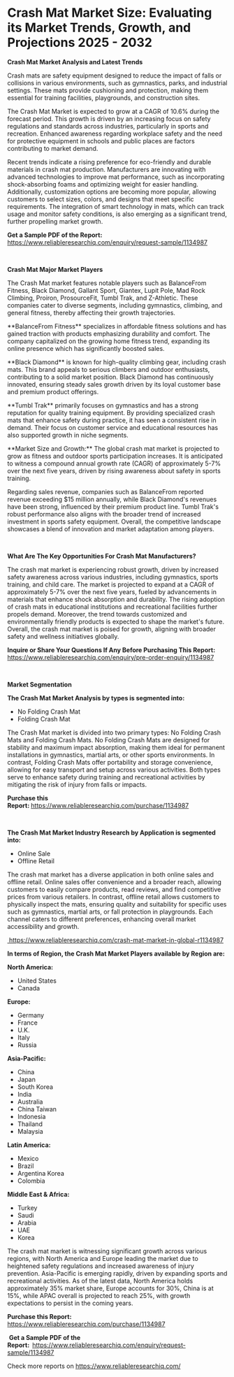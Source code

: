 <p><h1>Crash Mat Market Size: Evaluating its Market Trends, Growth, and Projections 2025 - 2032</h1></p><p><strong>Crash Mat Market Analysis and Latest Trends</strong></p>
<p><p>Crash mats are safety equipment designed to reduce the impact of falls or collisions in various environments, such as gymnastics, parks, and industrial settings. These mats provide cushioning and protection, making them essential for training facilities, playgrounds, and construction sites. </p><p>The Crash Mat Market is expected to grow at a CAGR of 10.6% during the forecast period. This growth is driven by an increasing focus on safety regulations and standards across industries, particularly in sports and recreation. Enhanced awareness regarding workplace safety and the need for protective equipment in schools and public places are factors contributing to market demand. </p><p>Recent trends indicate a rising preference for eco-friendly and durable materials in crash mat production. Manufacturers are innovating with advanced technologies to improve mat performance, such as incorporating shock-absorbing foams and optimizing weight for easier handling. Additionally, customization options are becoming more popular, allowing customers to select sizes, colors, and designs that meet specific requirements. The integration of smart technology in mats, which can track usage and monitor safety conditions, is also emerging as a significant trend, further propelling market growth.</p></p>
<p><strong>Get a Sample PDF of the Report:&nbsp;</strong> <a href="https://www.reliableresearchiq.com/enquiry/request-sample/1134987?utm_campaign=2752&utm_medium=2&utm_source=Github&utm_content=ia&utm_term=04042025&utm_id=crash-mat">https://www.reliableresearchiq.com/enquiry/request-sample/1134987</a></p>
<p>&nbsp;</p>
<p><strong>Crash Mat Major Market Players</strong></p>
<p><p>The Crash Mat market features notable players such as BalanceFrom Fitness, Black Diamond, Gallant Sport, Giantex, Lupit Pole, Mad Rock Climbing, Proiron, ProsourceFit, Tumbl Trak, and Z-Athletic. These companies cater to diverse segments, including gymnastics, climbing, and general fitness, thereby affecting their growth trajectories.</p><p>**BalanceFrom Fitness** specializes in affordable fitness solutions and has gained traction with products emphasizing durability and comfort. The company capitalized on the growing home fitness trend, expanding its online presence which has significantly boosted sales.</p><p>**Black Diamond** is known for high-quality climbing gear, including crash mats. This brand appeals to serious climbers and outdoor enthusiasts, contributing to a solid market position. Black Diamond has continuously innovated, ensuring steady sales growth driven by its loyal customer base and premium product offerings.</p><p>**Tumbl Trak** primarily focuses on gymnastics and has a strong reputation for quality training equipment. By providing specialized crash mats that enhance safety during practice, it has seen a consistent rise in demand. Their focus on customer service and educational resources has also supported growth in niche segments.</p><p>**Market Size and Growth:** The global crash mat market is projected to grow as fitness and outdoor sports participation increases. It is anticipated to witness a compound annual growth rate (CAGR) of approximately 5-7% over the next five years, driven by rising awareness about safety in sports training.</p><p>Regarding sales revenue, companies such as BalanceFrom reported revenue exceeding $15 million annually, while Black Diamond's revenues have been strong, influenced by their premium product line. Tumbl Trak's robust performance also aligns with the broader trend of increased investment in sports safety equipment. Overall, the competitive landscape showcases a blend of innovation and market adaptation among players.</p></p>
<p>&nbsp;</p>
<p><strong>What Are The Key Opportunities For Crash Mat Manufacturers?</strong></p>
<p><p>The crash mat market is experiencing robust growth, driven by increased safety awareness across various industries, including gymnastics, sports training, and child care. The market is projected to expand at a CAGR of approximately 5-7% over the next five years, fueled by advancements in materials that enhance shock absorption and durability. The rising adoption of crash mats in educational institutions and recreational facilities further propels demand. Moreover, the trend towards customized and environmentally friendly products is expected to shape the market's future. Overall, the crash mat market is poised for growth, aligning with broader safety and wellness initiatives globally.</p></p>
<p><strong>Inquire or Share Your Questions If Any Before Purchasing This Report:</strong> <a href="https://www.reliableresearchiq.com/enquiry/pre-order-enquiry/1134987?utm_campaign=2752&utm_medium=2&utm_source=Github&utm_content=ia&utm_term=04042025&utm_id=crash-mat">https://www.reliableresearchiq.com/enquiry/pre-order-enquiry/1134987</a></p>
<p>&nbsp;</p>
<p><strong>Market Segmentation</strong></p>
<p><strong>The Crash Mat Market Analysis by types is segmented into:</strong></p>
<p><ul><li>No Folding Crash Mat</li><li>Folding Crash Mat</li></ul></p>
<p><p>The Crash Mat market is divided into two primary types: No Folding Crash Mats and Folding Crash Mats. No Folding Crash Mats are designed for stability and maximum impact absorption, making them ideal for permanent installations in gymnastics, martial arts, or other sports environments. In contrast, Folding Crash Mats offer portability and storage convenience, allowing for easy transport and setup across various activities. Both types serve to enhance safety during training and recreational activities by mitigating the risk of injury from falls or impacts.</p></p>
<p><strong>Purchase this Report:&nbsp;</strong><a href="https://www.reliableresearchiq.com/purchase/1134987?utm_campaign=2752&utm_medium=2&utm_source=Github&utm_content=ia&utm_term=04042025&utm_id=crash-mat">https://www.reliableresearchiq.com/purchase/1134987</a></p>
<p>&nbsp;</p>
<p><strong>The Crash Mat Market Industry Research by Application is segmented into:</strong></p>
<p><ul><li>Online Sale</li><li>Offline Retail</li></ul></p>
<p><p>The crash mat market has a diverse application in both online sales and offline retail. Online sales offer convenience and a broader reach, allowing customers to easily compare products, read reviews, and find competitive prices from various retailers. In contrast, offline retail allows customers to physically inspect the mats, ensuring quality and suitability for specific uses such as gymnastics, martial arts, or fall protection in playgrounds. Each channel caters to different preferences, enhancing overall market accessibility and growth.</p></p>
<p><a href="https://www.reliableresearchiq.com/crash-mat-market-in-global-r1134987?utm_campaign=2752&utm_medium=2&utm_source=Github&utm_content=ia&utm_term=04042025&utm_id=crash-mat">&nbsp;https://www.reliableresearchiq.com/crash-mat-market-in-global-r1134987</a></p>
<p><strong>In terms of Region, the Crash Mat Market Players available by Region are:</strong></p>
<p>
    <p> <strong> North America: </strong>
        <ul>
            <li>United States</li>
            <li>Canada</li>
        </ul>
        </p> 
    <p> <strong> Europe: </strong>
        <ul>
            <li>Germany</li>
            <li>France</li>
            <li>U.K.</li>
            <li>Italy</li>
            <li>Russia</li>
        </ul>
        </p> 
    <p> <strong> Asia-Pacific: </strong>
        <ul>
            <li>China</li>
            <li>Japan</li>
            <li>South Korea</li>
            <li>India</li>
            <li>Australia</li>
            <li>China Taiwan</li>
            <li>Indonesia</li>
            <li>Thailand</li>
            <li>Malaysia</li>
        </ul>
        </p> 
    <p> <strong> Latin America: </strong>
        <ul>
            <li>Mexico</li>
            <li>Brazil</li>
            <li>Argentina Korea</li>
            <li>Colombia</li>
        </ul>
        </p> 
    <p> <strong> Middle East & Africa: </strong>
        <ul>
            <li>Turkey</li>
            <li>Saudi</li>
            <li>Arabia</li>
            <li>UAE</li>
            <li>Korea</li>
        </ul>
    </p>
    </p>
<p><p>The crash mat market is witnessing significant growth across various regions, with North America and Europe leading the market due to heightened safety regulations and increased awareness of injury prevention. Asia-Pacific is emerging rapidly, driven by expanding sports and recreational activities. As of the latest data, North America holds approximately 35% market share, Europe accounts for 30%, China is at 15%, while APAC overall is projected to reach 25%, with growth expectations to persist in the coming years.</p></p>
<p><strong>Purchase this Report: </strong><a href="https://www.reliableresearchiq.com/purchase/1134987?utm_campaign=2752&utm_medium=2&utm_source=Github&utm_content=ia&utm_term=04042025&utm_id=crash-mat">https://www.reliableresearchiq.com/purchase/1134987</a></p>
<p>&nbsp;<strong>Get a Sample PDF of the Report:&nbsp;&nbsp;</strong><a href="https://www.reliableresearchiq.com/enquiry/request-sample/1134987?utm_campaign=2752&utm_medium=2&utm_source=Github&utm_content=ia&utm_term=04042025&utm_id=crash-mat">https://www.reliableresearchiq.com/enquiry/request-sample/1134987</a></p>
<p><strong></strong></p>
<p>Check more reports on <a href="https://www.reliableresearchiq.com/?utm_campaign=2752&utm_medium=2&utm_source=Github&utm_content=ia&utm_term=04042025&utm_id=crash-mat">https://www.reliableresearchiq.com/</a></p>